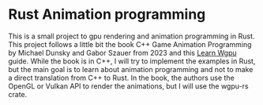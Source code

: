 # Rust Animation programming

This is a small project to gpu rendering and animation programming in Rust. This project follows a little bit the book
C++ Game Animation Programming by Michael Dunsky and Gabor Szauer from 2023 and
this [Learn Wgpu](https://sotrh.github.io/learn-wgpu/) guide. While the book is in C++, I will try to implement the
examples in Rust, but the main goal is to learn about animation programming and not to make a direct translation from
C++ to Rust. In the book, the authors use the OpenGL or Vulkan API to render the animations, but I will use the wgpu-rs
crate.